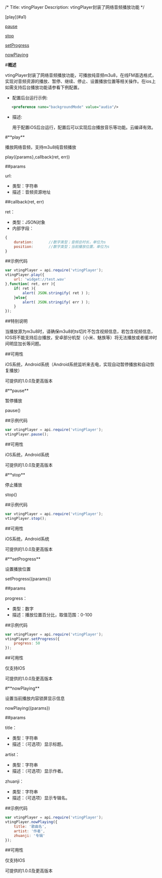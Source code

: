 /*
Title: vtingPlayer
Description: vtingPlayer封装了网络音频播放功能
*/
<div class="outline">
[play](#a1)

[pause](#a2)

[stop](#a3)

[setProgress](#a4)

[nowPlaying](#a5)

</div>

#**概述**

vtingPlayer封装了网络音频播放功能，可播放纯音频m3u8，在线FM首选格式，实现对音频资源的播放、暂停、继续、停止、设置播放位置等相关操作。在ios上如需支持后台播放功能请参看下例配置。

- 配置后台运行示例:

```xml
   <preference name="backgroundMode" value="audio"/>
```
- 描述:

    用于配置iOS后台运行，配置后可以实现后台播放音乐等功能。云编译有效。
    
<div id="a1"></div>
#**play**

播放网络音频，支持m3u8纯音频播放

play({params},callback(ret, err))

##params

url:

- 类型：字符串
- 描述：音频资源地址

##callback(ret, err)

ret：

- 类型：JSON对象
- 内部字段：

```js
{
    duration:       //数字类型；音频总时长，单位为s
    position:	    //数字类型；当前播放位置，单位为s
}
```

##示例代码

```js
var vtingPlayer = api.require('vtingPlayer');
vtingPlayer.play({
    url: 'widget://test.wav'
},function( ret, err ){		
	if( ret ){
		alert( JSON.stringify( ret ) );
	}else{
		alert( JSON.stringify( err ) );
	}
});
```

##特别说明

当播放源为m3u8时，请确保m3u8的ts切片不包含视频信息，若包含视频信息，IOS将不能支持后台播放，安卓部分机型（小米、魅族等）将无法播放或者缓冲时间明显加长等问题。

##可用性

iOS系统，Android系统（Android系统监听来去电，实现自动暂停播放和自动恢复播放）

可提供的1.0.0及更高版本

<div id="a2"></div>
#**pause**

暂停播放

pause()

##示例代码

```js
var vtingPlayer = api.require('vtingPlayer');
vtingPlayer.pause();
```

##可用性

iOS系统，Android系统

可提供的1.0.0及更高版本

<div id="a3"></div>
#**stop**

停止播放

stop()

##示例代码

```js
var vtingPlayer = api.require('vtingPlayer');
vtingPlayer.stop();
```

##可用性

iOS系统，Android系统

可提供的1.0.0及更高版本

<div id="a4"></div>
#**setProgress**

设置播放位置

setProgress({params})

##params

progress：

- 类型：数字
- 描述：播放位置百分比，取值范围：0-100

##示例代码

```js
var vtingPlayer = api.require('vtingPlayer');
vtingPlayer.setProgress({
    progress: 50
});
```

##可用性

仅支持IOS

可提供的1.0.0及更高版本

<div id="a5"></div>
#**nowPlaying**

设置当前播放内容锁屏显示信息

nowPlaying({params})

##params

title：

- 类型：字符串
- 描述：（可选项）显示标题。

artist：

- 类型：字符串
- 描述：（可选项）显示作者。

zhuanji：

- 类型：字符串
- 描述：（可选项）显示专辑名。

##示例代码

```js
var vtingPlayer = api.require('vtingPlayer');
vtingPlayer.nowPlaying({
	title: '歌曲名',
	artist: '作者',
	zhuanji: '专辑'
});
```

##可用性

仅支持IOS

可提供的1.0.0及更高版本
